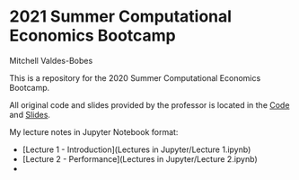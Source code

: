 # 2021 Summer Computational Economics Bootcamp

Mitchell Valdes-Bobes

This is a repository for the 2020 Summer Computational Economics Bootcamp.


All original code and slides provided by the professor is located in the [Code](Code) and [Slides](Slides).

My lecture notes in Jupyter Notebook format:
* [Lecture 1 - Introduction](Lectures in Jupyter/Lecture 1.ipynb)
* [Lecture 2 - Performance](Lectures in Jupyter/Lecture 2.ipynb)
* 